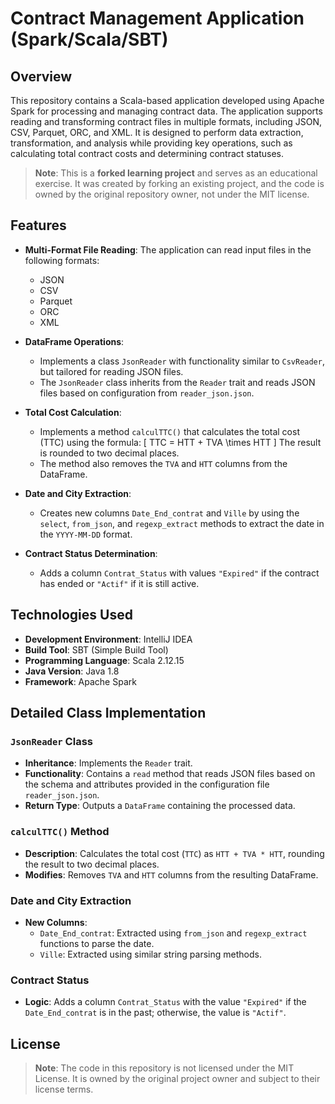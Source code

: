 # Contract Management Application (Spark/Scala/SBT)

## Overview

This repository contains a Scala-based application developed using Apache Spark for processing and managing contract data. The application supports reading and transforming contract files in multiple formats, including JSON, CSV, Parquet, ORC, and XML. It is designed to perform data extraction, transformation, and analysis while providing key operations, such as calculating total contract costs and determining contract statuses.

> **Note**: This is a **forked learning project** and serves as an educational exercise. It was created by forking an existing project, and the code is owned by the original repository owner, not under the MIT license.

## Features

- **Multi-Format File Reading**: The application can read input files in the following formats:
  - JSON
  - CSV
  - Parquet
  - ORC
  - XML

- **DataFrame Operations**:
  - Implements a class `JsonReader` with functionality similar to `CsvReader`, but tailored for reading JSON files.
  - The `JsonReader` class inherits from the `Reader` trait and reads JSON files based on configuration from `reader_json.json`.
  
- **Total Cost Calculation**:
  - Implements a method `calculTTC()` that calculates the total cost (TTC) using the formula:
    \[
    TTC = HTT + TVA \times HTT
    \]
    The result is rounded to two decimal places.
  - The method also removes the `TVA` and `HTT` columns from the DataFrame.

- **Date and City Extraction**:
  - Creates new columns `Date_End_contrat` and `Ville` by using the `select`, `from_json`, and `regexp_extract` methods to extract the date in the `YYYY-MM-DD` format.

- **Contract Status Determination**:
  - Adds a column `Contrat_Status` with values `"Expired"` if the contract has ended or `"Actif"` if it is still active.

## Technologies Used

- **Development Environment**: IntelliJ IDEA
- **Build Tool**: SBT (Simple Build Tool)
- **Programming Language**: Scala 2.12.15
- **Java Version**: Java 1.8
- **Framework**: Apache Spark

## Detailed Class Implementation

### `JsonReader` Class

- **Inheritance**: Implements the `Reader` trait.
- **Functionality**: Contains a `read` method that reads JSON files based on the schema and attributes provided in the configuration file `reader_json.json`.
- **Return Type**: Outputs a `DataFrame` containing the processed data.

### `calculTTC()` Method

- **Description**: Calculates the total cost (`TTC`) as `HTT + TVA * HTT`, rounding the result to two decimal places.
- **Modifies**: Removes `TVA` and `HTT` columns from the resulting DataFrame.

### Date and City Extraction

- **New Columns**:
  - `Date_End_contrat`: Extracted using `from_json` and `regexp_extract` functions to parse the date.
  - `Ville`: Extracted using similar string parsing methods.

### Contract Status

- **Logic**: Adds a column `Contrat_Status` with the value `"Expired"` if the `Date_End_contrat` is in the past; otherwise, the value is `"Actif"`.

## License

> **Note**: The code in this repository is not licensed under the MIT License. It is owned by the original project owner and subject to their license terms.


